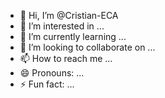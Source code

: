 - 👋 Hi, I’m @Cristian-ECA
- 👀 I’m interested in ...
- 🌱 I’m currently learning ...
- 💞️ I’m looking to collaborate on ...
- 📫 How to reach me ...
- 😄 Pronouns: ...
- ⚡ Fun fact: ...

<!---
Cristian-ECA/Cristian-ECA is a ✨ special ✨ repository because its `README.md` (this file) appears on your GitHub profile.
You can click the Preview link to take a look at your changes.
--->
